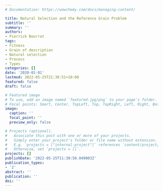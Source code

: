 ```yaml
---
# Documentation: https://wowchemy.com/docs/managing-content/

title: Natural Selection and the Reference Grain Problem
subtitle: ''
summary: ''
authors:
- Pierrick Bourrat
tags:
- Fitness
- Grain of description
- Natural selection
- Process
- Types
categories: []
date: '2020-01-01'
lastmod: 2022-05-25T21:30:51+10:00
featured: false
draft: false

# Featured image
# To use, add an image named `featured.jpg/png` to your page's folder.
# Focal points: Smart, Center, TopLeft, Top, TopRight, Left, Right, BottomLeft, Bottom, BottomRight.
image:
  caption: ''
  focal_point: ''
  preview_only: false

# Projects (optional).
#   Associate this post with one or more of your projects.
#   Simply enter your project's folder or file name without extension.
#   E.g. `projects = ["internal-project"]` references `content/project/deep-learning/index.md`.
#   Otherwise, set `projects = []`.
projects: []
publishDate: '2022-05-25T11:30:50.049003Z'
publication_types:
- '2'
abstract: ''
publication: ''
doi: ''
---
```

